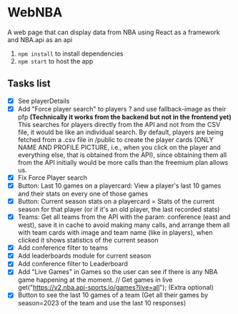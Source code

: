 # WebNBA
A web page that can display data from NBA using React as a framework and NBA.api as an api

1. `npm install` to install dependencies
2. `npm start` to host the app


## Tasks list
- [x] See playerDetails
- [x] Add "Force player search" to players ? and use fallback-image as their pfp **(Technically it works from the backend but not in the frontend yet)** This searches for players directly from the API and not from the CSV file, it would be like an individual search. By default, players are being fetched from a .csv file in /public to create the player cards (ONLY NAME AND PROFILE PICTURE, i.e., when you click on the player and everything else, that is obtained from the API), since obtaining them all from the API initially would be more calls than the freemium plan allows us.
- [x] Fix Force Player search
- [x] Button: Last 10 games on a playercard: View a player's last 10 games and their stats on every one of those games
- [x] Button: Current season stats on a playercard = Stats of the current season for that player (or if it's an old player, the last recorded stats)
- [x] Teams: Get all teams from the API with the param: conference (east and west), save it in cache to avoid making many calls, and arrange them all with team cards with image and team name (like in players), when clicked it shows statistics of the current season
- [x] Add conference filter to teams
- [x] Add leaderboards module for current season
- [x] Add conference filter to Leaderboard
- [x] Add "Live Games" in Games so the user can see if there is any NBA game happening at the moment. // Get games in live
get("https://v2.nba.api-sports.io/games?live=all"); (Extra optional)
- [x] Button to see the last 10 games of a team (Get all their games by season=2023 of the team and use the last 10 responses)
